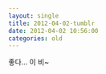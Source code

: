 ```yaml
---
layout: single
title: 2012-04-02-tumblr
date: 2012-04-02 10:56:00
categories: old
---
```

좋다… 이 비~

